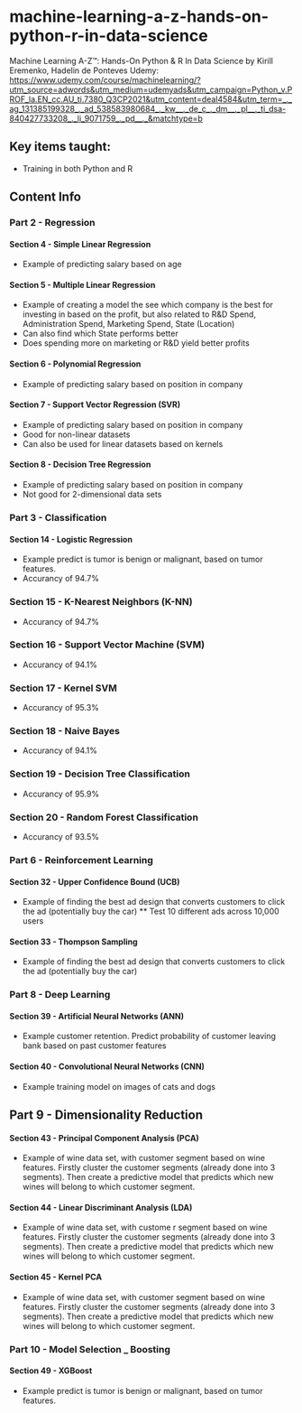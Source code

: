 # machine-learning-a-z-hands-on-python-r-in-data-science
Machine Learning A-Z™: Hands-On Python &amp; R In Data Science by Kirill Eremenko, Hadelin de Ponteves
Udemy: https://www.udemy.com/course/machinelearning/?utm_source=adwords&utm_medium=udemyads&utm_campaign=Python_v.PROF_la.EN_cc.AU_ti.7380_Q3CP2021&utm_content=deal4584&utm_term=_._ag_131385199328_._ad_538583980684_._kw__._de_c_._dm__._pl__._ti_dsa-840427733208_._li_9071759_._pd__._&matchtype=b


## Key items taught:
* Training in both Python and R
 
## Content Info
### Part 2 - Regression
#### Section 4 - Simple Linear Regression
* Example of predicting salary based on age
#### Section 5 - Multiple Linear Regression
* Example of creating a model the see which company is the best for investing in based on the profit, but also related to R&D Spend, Administration Spend, Marketing Spend, State (Location)
* Can also find which State performs better
* Does spending more on marketing or R&D yield better profits
#### Section 6 - Polynomial Regression
* Example of predicting salary based on position in company
#### Section 7 - Support Vector Regression (SVR)
* Example of predicting salary based on position in company
* Good for non-linear datasets
* Can also be used for linear datasets based on kernels
#### Section 8 - Decision Tree Regression
* Example of predicting salary based on position in company
* Not good for 2-dimensional data sets

### Part 3 - Classification
#### Section 14 - Logistic Regression
* Example predict is tumor is benign or malignant, based on tumor features.
* Accurancy of 94.7%
### Section 15 - K-Nearest Neighbors (K-NN)
* Accurancy of 94.7%
### Section 16 - Support Vector Machine (SVM)
* Accurancy of 94.1%
### Section 17 - Kernel SVM
* Accurancy of 95.3%
### Section 18 - Naive Bayes
* Accurancy of 94.1%
### Section 19 - Decision Tree Classification
* Accurancy of 95.9%
### Section 20 - Random Forest Classification
* Accurancy of 93.5%

### Part 6 - Reinforcement Learning
#### Section 32 - Upper Confidence Bound (UCB)
* Example of finding the best ad design that converts customers to click the ad (potentially buy the car)
** Test 10 different ads across 10,000 users
#### Section 33 - Thompson Sampling
* Example of finding the best ad design that converts customers to click the ad (potentially buy the car)

### Part 8 - Deep Learning
#### Section 39 - Artificial Neural Networks (ANN)
* Example customer retention. Predict probability of customer leaving bank based on past customer features
#### Section 40 - Convolutional Neural Networks (CNN)
* Example training model on images of cats and dogs

## Part 9 - Dimensionality Reduction
#### Section 43 - Principal Component Analysis (PCA)
* Example of wine data set, with customer segment based on wine features. Firstly cluster the customer segments (already done into 3 segments). Then create a predictive model that predicts which new wines will belong to which customer segment.

#### Section 44 - Linear Discriminant Analysis (LDA)
* Example of wine data set, with custome
r segment based on wine features. Firstly cluster the customer segments (already done into 3 segments). Then create a predictive model that predicts which new wines will belong to which customer segment.

#### Section 45 - Kernel PCA
* Example of wine data set, with customer segment based on wine features. Firstly cluster the customer segments (already done into 3 segments). Then create a predictive model that predicts which new wines will belong to which customer segment.

### Part 10 - Model Selection _ Boosting
#### Section 49 - XGBoost
* Example predict is tumor is benign or malignant, based on tumor features.
